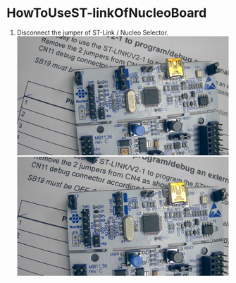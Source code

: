 # HowToUseST-linkOfNucleoBoard

1. Disconnect the jumper of ST-Link / Nucleo Selector. ![Jumper Connceted](1.jpg) ![Jumper Disconnected](2.jpg)
